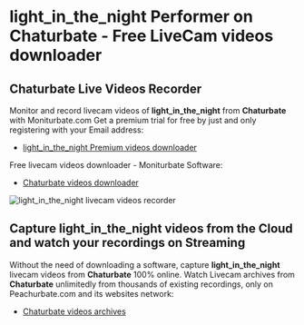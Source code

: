 # light_in_the_night Performer on Chaturbate - Free LiveCam videos downloader

## Chaturbate Live Videos Recorder

Monitor and record livecam videos of **light_in_the_night** from **Chaturbate** with Moniturbate.com
Get a premium trial for free by just and only registering with your Email address:
* [light_in_the_night Premium videos downloader](https://moniturbate.com/request-demo-licence-key.html)

Free livecam videos downloader - Moniturbate Software:
* [Chaturbate videos downloader](https://moniturbate.com/moniturbate-download-software.html)

![light_in_the_night livecam videos recorder](https://peachurnet.com/templates/moniturbate-software.png)


## Capture light_in_the_night videos from the Cloud and watch your recordings on Streaming

Without the need of downloading a software, capture **light_in_the_night** livecam videos from **Chaturbate** 100% online.
Watch Livecam archives from **Chaturbate** unlimitedly from thousands of existing recordings, only on Peachurbate.com and its websites network:
* [Chaturbate videos archives](https://peachurnet.com/)